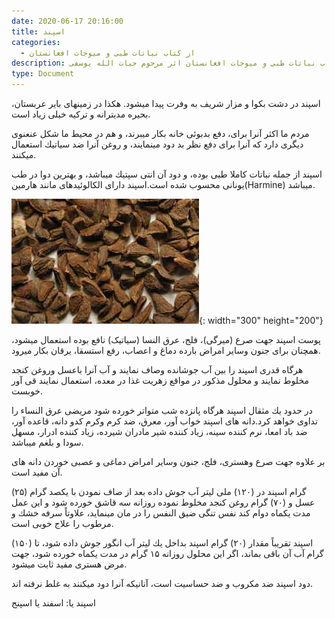 ```yaml
---
date: 2020-06-17 20:16:00
title: اسپند
categories:
  - از کتاب نباتات طبی و میوجات افغانستان
description: معرفی بادیان از کتاب نباتات طبی و میوجات افغانستان اثر مرحوم حیات الله یوسفی
type: Document
---
```


اسپند در دشت بكوا و مزار شريف به وفرت پيدا ميشود. هكذا در زمينهای باير عربستان، بحيره مديترانه و تركيه خیلی زياد است.

مردم ما اكثر آنرا برای، دفع بدبوئی خانه بكار ميبرند، و هم در محيط ما شكل عنعنوی ديگری دارد كه آنرا برای دفع نظر بد دود مينمايند، و روغن آنرا ضد سياتيك استعمال ميكنند.

اسپند از جمله نباتات كاملا طبی بوده، و دود آن انتی سپتيك ميباشد، و بهترين دوا در طب يونانی محسوب شده است.اسپند دارای الكالوئيدهای مانند هارمین(Harmine) ميباشد.

![](/uploads/espand.jpg){: width="300" height="200"}

پوست اسپند جهت صرع (میرگی)، فلج، عرق النسا (سیاتیک) نافع بوده استعمال ميشود، همچنان برای جنون وساير امراض بارده دماغ و اعصاب، رفع استسقا، يرقان بكار ميرود.

هرگاه قدری اسپند را بين آب جوشانده وصاف نمايند و آب آنرا باعسل وروغن كنجد مخلوط نمايند و محلول مذكور در مواقع زهريت غذا در معده، استعمال نمایند قی آور خوبست.

در حدود يك مثقال اسپند هرگاه پانزده شب متواتر خورده شود مريضی عرق النساء را تداوی خواهد كرد.دانه های اسپند خواب آور، معرق، ضد كرم وكرم كدو دانه، قاعده آور، ضد باد امعا، نرم كننده سينه، زياد كننده شير مادران شيرده، زياد كننده ادرار، مسهل سودا و بلغم ميباشد.

بر علاوه جهت صرع وهستری، فلج، جنون وساير امراض دماغی و عصبی خوردن دانه های آن مفيد است.

(۲۵) گرام اسپند در (۱۲۰) ملی لیتر آب جوش داده بعد از صاف نمودن با يكصد گرام عسل و (۷۰) گرام روغن كنجد مخلوط نموده روزانه سه قاشق خورده شود و اين عمل مدت يكماه دوام كند نفس تنگی ضيق النفس را در مان مينمايد، علاوتاً سرفه خشك و مرطوب را علاج خوبی است.

اسپند تقريباً مقدار (۲۰) گرام اسپند بداخل يك ليتر آب انگور جوش داده شود، تا (۱۵۰) گرام آب آن باقی بماند، اگر اين محلول روزانه ۱۵ گرام در مدت يكماه خورده شود، جهت مرض هستری مفيد ثابت ميشود.

دود اسپند ضد مكروب و ضد حساسيت است، آنانيكه آنرا دود ميكنند به غلط نرفته اند.

اسپند یا: اسفند یا اسپنج